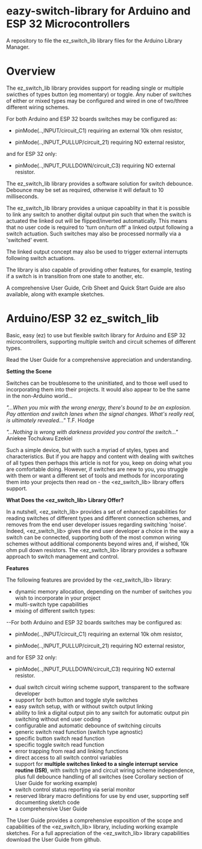 # eazy-switch-library for Arduino and ESP 32 Microcontrollers
A repository to file the ez_switch_lib library files for the Arduino Library Manager.


# Overview
The ez_switch_lib library provides support for reading single or multiple swicthes of types button (eg momentary) or toggle.
Any nuber of switches of either or mixed types may be configured and wired in one of two/three different wiring schemes.

For both Arduino and ESP 32 boards switches may be configured as:

* pinMode(..,INPUT/circuit_C1) requiring an external 10k ohm resistor,

* pinMode(..,INPUT_PULLUP/circuit_21) requiring NO external resistor,

and for ESP 32 only:

* pinMode(..,INPUT_PULLDOWN/circuit_C3) requiring NO external resistor.


The ez_switch_lib library provides a software solution for switch debounce. Debounce may be set as required, otherwise it will default to 10 milliseconds.

The ez_switch_lib library provides a unique capoablity in that it is possible to link any switch to another digital output pin such that when the switch is actuated the linked out will be flipped/inverted automatically.
This means that no user code is required to 'turn on/turn off' a linked output following a switch actuation.
Such switches may also be processed normally via a 'switched' event.

The linked output concept may also be used to trigger external interrupts following switch actuations. 

The library is also capable of providing other features, for example, testing if a switch is in transition from one state to another, etc.

A comprehensive User Guide, Crib Sheet and Quick Start Guide are also available, along with example sketches.

# Arduino/ESP 32 ez_switch_lib
Basic, easy (ez) to use but flexible switch library for Arduino and ESP 32 microcontrollers, supporting multiple switch and circuit schemes of different types.

Read the User Guide for a comprehensive appreciation and understanding.

**Setting the Scene**

Switches can be troublesome to the uninitiated, and to those well used to incorporating them into their projects. It would also appear to be the same in the non-Arduino world...

_"...When you mix with the wrong energy, there's bound to be an explosion. Pay attention and switch lanes when the signal changes. What's really real, is ultimately revealed..."_ T.F. Hodge

_"...Nothing is wrong with darkness provided you control the switch..."_ Aniekee Tochukwu Ezekiel

Such a simple device, but with such a myriad of styles, types and characteristics. But if you are happy and content with dealing with switches of all types then perhaps this article is not for you, keep on doing what you are comfortable doing. However, if switches are new to you, you struggle with them or want a different set of tools and methods for incorporating them into your projects then read on - the <ez_switch_lib> library offers support.

**What Does the <ez_switch_lib> Library Offer?**

In a nutshell, <ez_switch_lib> provides a set of enhanced capabilities for reading switches of different types and different connection schemes, and removes from the end user developer issues regarding switching 'noise'. Indeed, <ez_switch_lib> gives the end user developer a choice in the way a switch can be connected, supporting both of the most common wiring schemes without additional components beyond wires and, if wished, 10k ohm pull down resistors. The <ez_switch_lib> library provides a software approach to switch management and control.

**Features**

The following features are provided by the <ez_switch_lib> library:

- dynamic memory allocation, depending on the number of switches you wish to incorporate in your project
- multi-switch type capabilities
- mixing of different switch types:

--For both Arduino and ESP 32 boards switches may be configured as:

* pinMode(..,INPUT/circuit_C1) requiring an external 10k ohm resistor,

* pinMode(..,INPUT_PULLUP/circuit_21) requiring NO external resistor,

and for ESP 32 only:

* pinMode(..,INPUT_PULLDOWN/circuit_C3) requiring NO external resistor.

- dual switch circuit wiring scheme support, transparent to the software developer
- support for both button and toggle style switches
- easy switch setup, with or without switch output linking
- ability to link a digital output pin to any switch for automatic output pin switching without end user coding
- configurable and automatic debounce of switching circuits
- generic switch read function (switch type agnostic)
- specific button switch read function
- specific toggle switch read function
- error trapping from read and linking functions
- direct access to all switch control variables
- support for **multiple switches linked to a single interrupt service routine (ISR)**, with switch type
  and circuit wiring scheme independence, plus full debounce handling of all switches 
  (see Corollary section of User Guide for working example)
- switch control status reporting via serial monitor
- reserved library macro definitions for use by end user, supporting self documenting sketch code
- a comprehensive User Guide

The User Guide provides a comprehensive exposition of the scope and capabilities of the <ez_switch_lib> library, including working example sketches. For a full appreciation of the <ez_switch_lib> library capabilities download the User Guide from github.

<end>
